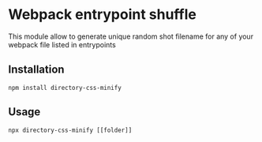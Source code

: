 # Webpack entrypoint shuffle

This module allow to generate unique random shot filename for any of your webpack file listed in entrypoints

## Installation
```
npm install directory-css-minify
```

## Usage
```
npx directory-css-minify [[folder]]
```
